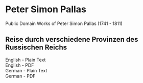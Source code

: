 # Peter Simon Pallas

Public Domain Works of Peter Simon Pallas (1741 - 1811)

## Reise durch verschiedene Provinzen des Russischen Reichs

English - Plain Text  
English - PDF  
German - Plain Text  
German - PDF  
